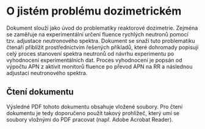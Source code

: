 # O jistém problému dozimetrickém
Dokument slouží jako úvod do problematiky reaktorové dozimetrie. Zejména se zaměřuje na experimentální určení fluence rychlých neutronů pomocí tzv. adjustace neutronového spektra. Dokument se snaží tuto problematiku čtenáři přiblížit prostřednictvím řešených příkladů, které dohromady popisují celý proces stanovení spektra neutronů od návrhu experimentu po vyhodnocení experimentálních dat. Proces vyhodnocení je popsán od výpočtu APN z aktivit monitorů fluence po převod APN na RR a následnou adjustaci neutronového spektra.

## Čtení dokumentu
Výsledné PDF tohoto dokumentu obsahuje vložené soubory. Pro čtení dokumentu je tedy doporučeno použít takový prohlížeč, který umí se soubory vložnými do PDF pracovat (např. Adobe Acrobat Reader).
